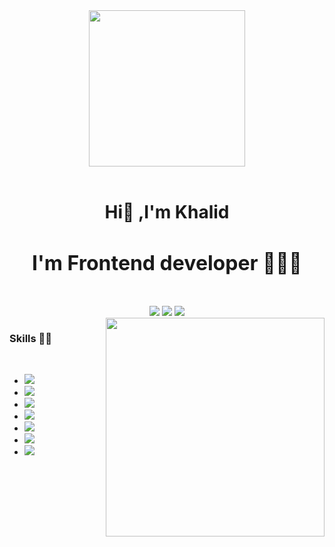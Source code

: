 <div align="center">
   <img width="250" height="250" src="https://ouch-cdn2.icons8.com/NjO2EaVFBX-VZ-1rhL0pU3UilbdEGS-tiD1k_Yy2Kw4/rs:fit:256:292/czM6Ly9pY29uczgu/b3VjaC1wcm9kLmFz/c2V0cy9zdmcvNDk4/L2E2ZmNiYjAzLWE5/ZmQtNGRiYS04ZmEz/LTkzMjg2ZTVjYjA0/Zi5zdmc.png" />
</div>
<br>

<h1 align="center">Hi👋 ,I'm Khalid </h1> 
<h3 align="center" style="font-size: 32px"> I'm Frontend developer 👨🏽‍💻</h3>
<br>

<div align="center">
   <a herf="https://khalidsalah.netlify.app/">
     <img src="https://img.shields.io/badge/website-000000?style=for-the-badge&logo=About.me&logoColor=white"/>
   </a>
   <a herf="https://twitter.com/khalidsalah1522">
    <img src="https://img.shields.io/badge/Twitter-1DA1F2?style=for-the-badge&logo=twitter&logoColor=white"/>
   </a>
   <a herf="https://www.linkedin.com/in/khalidsalah/">
    <img src="https://img.shields.io/badge/LinkedIn-0077B5?style=for-the-badge&logo=linkedin&logoColor=white"/>
   </a>
</div>
<img align="right" height="350" src="https://ouch-cdn2.icons8.com/st9642Ya4-XF8EBTFxzFHFfiBNtE2T96YY47KGty1X0/rs:fit:256:632/czM6Ly9pY29uczgu/b3VjaC1wcm9kLmFz/c2V0cy9wbmcvNzI3/LzU1MzNjMDBlLTJm/MTEtNGViMS1iNjMy/LTAzMjJmMWI2MTcy/Ny5wbmc.png"/>
<div display="flex">
   <h3>Skills 🐱‍👤</h3>
   <br>
   <span>
      <ul align="left">
         <li><img src="https://img.shields.io/badge/HTML5-E34F26?style=for-the-badge&logo=html5&logoColor=white"/></li>
         <li><img src="https://img.shields.io/badge/CSS3-1572B6?style=for-the-badge&logo=css3&logoColor=white"/></li>
          <li><img src="https://img.shields.io/badge/Sass-CC6699?style=for-the-badge&logo=sass&logoColor=white"/></li>
         <li><img src="https://img.shields.io/badge/JavaScript-323330?style=for-the-badge&logo=javascript&logoColor=F7DF1E"/></li>
         <li><img src="https://img.shields.io/badge/json-5E5C5C?style=for-the-badge&logo=json&logoColor=white"/></li>
         <li><img src="https://img.shields.io/badge/React-20232A?style=for-the-badge&logo=react&logoColor=61DAFB"/></li>
         <li><img src="https://img.shields.io/badge/React_Router-CA4245?style=for-the-badge&logo=react-router&logoColor=white"/></li>
      </ul>
   </span>
</div>
